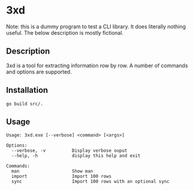 # 3xd

Note: this is a dummy program to test a CLI library. It does literally nothing useful. The below description is mostly fictional.

## Description
3xd is a tool for extracting information row by row. A number of commands and options are supported.

## Installation
`go build src/.`

## Usage
```
Usage: 3xd.exe [--verbose] <command> [<args>]

Options:
  --verbose, -v          Display verbose ouput
  --help, -h             display this help and exit

Commands:
  man                    Show man
  import                 Import 100 rows
  sync                   Import 100 rows with an optional sync
```

